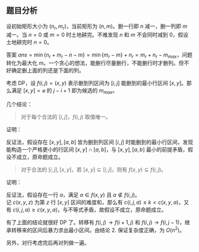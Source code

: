 ## 题目分析

设初始矩形大小为 $(n_r, m_r)$，当前矩形为 $(n, m)$。删一行即 $n$ 减一，删一列即 $m$ 减一。当 $n=0$ 或 $m=0$ 时土地耕完。不难发现 $n$ 和 $m$ 不会同时减到 $0$，假设土地耕完时 $n=0$。

答案 $ans = \min \{ n_r + m_r - n - m \} = \min \{m_r - m\} + n_r = m_r + n_r - m_{max}$，问题转化为最大化 $m$。一个贪心的想法，能删行尽量删行，不能删行时才删列。但不好确定删上面的列还是下面的列。

考虑 DP，设 $f (i, j) = (x, y)$ 表示删到列区间为 $[i, j]$ 能删到的最小行区间 $[x, y]$。那么满足 $[x, y] = \varnothing$ 的 $j - i + 1$ 即为候选的 $m_{max}$。

几个结论：  
> 对于每个合法的 $[i, j]$，$f(i, j)$ 取值唯一。

证明：

反证法，假设存在 $[x, y], [a, b]$ 皆为删到列区间 $[i, j]$ 时能删到的最小行区间，发现能构造一个严格更小的行区间 $[x, y] \cap [a, b]$，与 $[x, y], [a, b]$ 最小的前提矛盾，假设不成立，原命题成立。

> 对于合法的 $[i, j], [x, y]$，若 $[x, y] \subseteq [i, j]$，则有 $f (x, y) \subseteq f (i, j)$。

证明：

反证法，假设存在一行 $a$，满足 $a \in f (x, y)$ 且 $a \not \in f (i, j)$。  
记 $c (x, y, z)$ 为第 $z$ 行 $[x, y]$ 区间的难度和，那么有 $c (i, j, a) \leq k < c (x, y, a)$，又有 $c (i, j, a) \geq c (x, y, a)$，与不等式矛盾，故假设不成立，原命题成立。

有了上面的结论就很好 DP 了。转移有 $f(i, j) \to f (i + 1, j)$ 和 $f (i, j) \to f (i, j - 1)$，继承转移来的区间后暴力求出最小区间。由结论 2. 保证复杂度正确，为 $O(n^2)$。  

另外，对行考虑完后再对列做一遍。